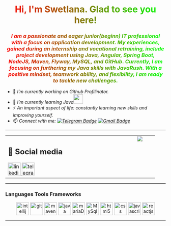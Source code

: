 <div id ="header" align="center">
<h1 style="background-image:linear-gradient(to right, #ff0000, #00ff00); -webkit-background-clip: text; -webkit-text-fill-color: transparent; align="center">Hi, I'm Swetlana. Glad to see you here!</h1>
<h3 style="background-image: linear-gradient(to right, #ff0000, #00ff00); -webkit-background-clip: text; -webkit-text-fill-color: transparent; aligin=center"><em> I am a passionate and eager junior(beginn) IT professional with a focus on application development. My experiences, gained during an internship and vocational retraining, include project development using Java, Angular, Spring Boot, NodeJS, Maven, Flyway, MySQL, and GitHub. Currently, I am focusing on furthering my Java skills with JavaRush. With a positive mindset, teamwork ability, and flexibility, I am ready to tackle new challenges.</em></h3>
</div>


<!--
**SwSa2022/SwSa2022** is a ✨ _special_ ✨ repository because its `README.md` (this file) appears on your GitHub profile.

Here are some ideas to get you started:

- 👯 I’m looking to collaborate on ...
- 🤔 I’m looking for help with ...
- 💬 Ask me about ...
- 😄 Pronouns: ...
- 📫 How to reach me: 
-->
- 🔭 *I’m currently working on Github Profilinator.*
- 🌱 *I’m currently learning Java*<img src="https://media.giphy.com/media/WUlplcMpOCEmTGBtBW/giphy.gif" width="30px">
- ⚡ *An important aspect of life: constantly learning new skills and improving yourself.*
- 📫 *Connect with me:  [![Telegram Badge](https://img.shields.io/badge/-SwetlanaSajzewa-blue?style=flat&logo=Telegram&logoColor=white)](https://t.me/SwSa40721) [![Gmail Badge](https://img.shields.io/badge/-Gmail-red?style=flat&logo=Gmail&logoColor=white)](mailto:anamess31@gmail.com)*

---

<table ><tr border="none" border-collapse="collapse"><td valign="top" width="40%" border="none">
<div align="left" id="badges"> 
<h2>🤝 Social media</h2>
<a href="https://www.linkedin.com/in/svsa-2023y02m %D0%B0%D0%BB%D0%B5%D0%BA%D1%81%D0%B5%D0%B9-%D1%84%D0%B8%D0%BB%D0%B8%D0%BC%D0%BE%D0%BD%D0%BE%D0%B2-2a0b07257/" target="_blank">
<img src="https://cdn-icons-png.flaticon.com/512/2504/2504799.png" width="40" height="40" alt="linkedin" />
</a>
<a href="https://t.me/SwSa40721" target="_blank">
<img src="https://cdn-icons-png.flaticon.com/512/2111/2111646.png" width="40" height="40" alt="telegram group" />
</a>
</div></td>
<td valign="top" width="40%" border="0"></td>
<td valign="top" width="40%" border="0">
<div align="center"><img src="https://spotify-github-profile.vercel.app/api/view?uid=31if3f2whgtd3pz35u2ei3gpnyze&cover_image=true&theme=default&show_offline=false&background_color=121212&interchange=false&bar_color_cover=true" /></div>  </td>
</tr>
</table>

---

### Languages Tools Frameworks
<div align="center">
<img src="https://cdn.jsdelivr.net/gh/devicons/devicon@latest/icons/intellij/intellij-original.svg" title="intellij" alt="intellij" width="40" height="40"/>
<img src="https://cdn.jsdelivr.net/gh/devicons/devicon@latest/icons/github/github-original.svg" title="git" alt="git" width="40" height="40"/>
<img src="https://cdn.jsdelivr.net/gh/devicons/devicon@latest/icons/maven/maven-original.svg" title="maven" alt="maven" width="40" height="40"/>
<img src="https://cdn.jsdelivr.net/gh/devicons/devicon@latest/icons/java/java-original-wordmark.svg" title="java" alt="java" width="40" height="40"/>
<img src="https://cdn.jsdelivr.net/gh/devicons/devicon@latest/icons/mariadb/mariadb-original.svg" title="mariaDB" alt="mariaDB" width="40" height="40"/>
<img src="https://cdn.jsdelivr.net/gh/devicons/devicon@latest/icons/mysql/mysql-original.svg" title="MySql" alt="MySql" width="40" height="40"/>
<img src="https://cdn.jsdelivr.net/gh/devicons/devicon@latest/icons/html5/html5-original.svg" title="html5" alt="html5" width="40" height="40"/>
<img src="https://cdn.jsdelivr.net/gh/devicons/devicon@latest/icons/css3/css3-original.svg"  title="css" alt="css" width="40" height="40"/>
<img src="https://cdn.jsdelivr.net/gh/devicons/devicon@latest/icons/javascript/javascript-original.svg" title="javascript" alt="javascript" width="40" height="40"/>
<img src="https://cdn.jsdelivr.net/gh/devicons/devicon@latest/icons/react/react-original.svg"  title="ReactJS" alt="reactjs" width="40" height="40"/>
</div>

---





































































